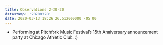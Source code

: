```yaml
---
title: Observations 2-20-20
datestamp: '20200220'
date: 2020-03-13 18:26:26.512000000 -05:00
---
```


- Performing at Pitchfork Music Festival’s 15th Anniversary announcement party at Chicago Athletic Club. :)
